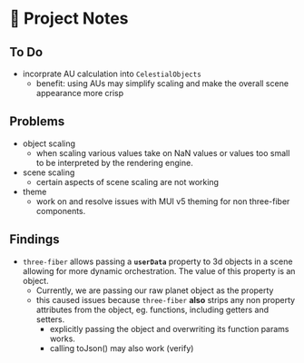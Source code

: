 # 📝 Project Notes

## To Do

- incorprate AU calculation into `CelestialObjects`
  - benefit: using AUs may simplify scaling and make the overall scene appearance more crisp

## Problems

- object scaling
  - when scaling various values take on NaN values or values too small to be interpreted by the rendering engine.
- scene scaling
  - certain aspects of scene scaling are not working
- theme
  - work on and resolve issues with MUI v5 theming for non three-fiber components.

## Findings

- `three-fiber` allows passing a **`userData`** property to 3d objects in a scene allowing for more dynamic orchestration. The value of this property is an object.
  - Currently, we are passing our raw planet object as the property
  - this caused issues because `three-fiber` **also** strips any non property attributes from the object, eg. functions, including getters and setters.
    - explicitly passing the object and overwriting its function params works.
    - calling toJson() may also work (verify)
